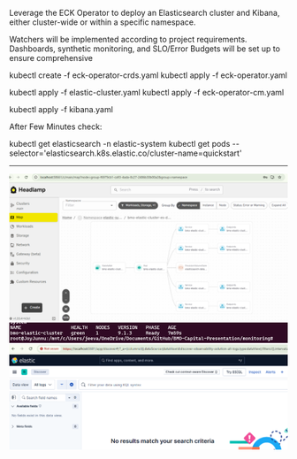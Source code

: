 Leverage the ECK Operator to deploy an Elasticsearch cluster and Kibana, either cluster-wide or within a specific namespace.

Watchers will be implemented according to project requirements. Dashboards, synthetic monitoring, and SLO/Error Budgets will be set up to ensure comprehensive


kubectl create -f eck-operator-crds.yaml
kubectl apply -f eck-operator.yaml

kubectl apply -f elastic-cluster.yaml
kubectl apply -f eck-operator-cm.yaml

kubectl apply -f kibana.yaml

After Few Minutes check:

kubectl get elasticsearch -n elastic-system
kubectl get pods --selector='elasticsearch.k8s.elastic.co/cluster-name=quickstart'



-------------


![alt text](image.png)
![alt text](image-1.png)
![alt text](image-2.png)